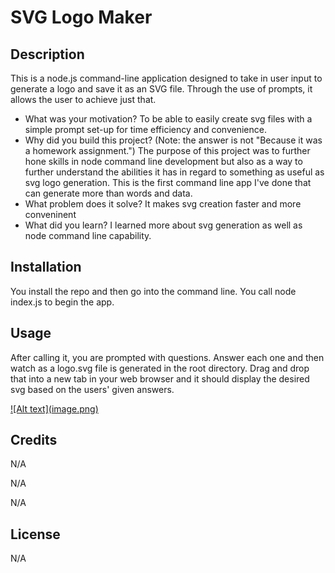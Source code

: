# SVG Logo Maker

## Description

This is a node.js command-line application designed to take in user input to generate a logo and save it as an SVG file. Through the use of prompts, it allows the user to achieve just that. 

- What was your motivation?
To be able to easily create svg files with a simple prompt set-up for time efficiency and convenience.
- Why did you build this project? (Note: the answer is not \"Because it was a homework assignment.")
The purpose of this project was to further hone skills in node command line development but also as a way to further understand the abilities it has in regard to something as useful as svg logo generation. This is the first command line app I've done that can generate more than words and data. 
- What problem does it solve?
It makes svg creation faster and more conveninent
- What did you learn?
I learned more about svg generation as well as node command line capability.

## Installation

You install the repo and then go into the command line. You call node index.js to begin the app. 

## Usage

After calling it, you are prompted with questions. Answer each one and then watch as a logo.svg file is generated in the root directory. Drag and drop that into a new tab in your web browser and it should display the desired svg based on the users' given answers. 

[!\[Alt text\](image.png)](Assets/image.png)

## Credits

N/A

N/A

N/A

## License

N/A

